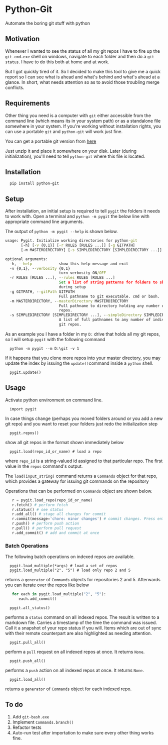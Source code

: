 # Python-Git

Automate the boring git stuff with python

## Motivation

Whenever I wanted to see the status of all my git repos I have to fire up the
`git-cmd.exe` shell on windows, navigate to each folder and then do a `git status`.
I have to do this both at home and at work.

But I got quickly tired of it. So I decided to make this tool to give me a quick
report so I can see what is ahead and what's behind and what's ahead at a glance.
In short, what needs attention so as to avoid those troubling merge conflicts.

## Requirements

Other thing you need is a computer with `git` either accessible from the command line (which means its in your system path) or as a standalone file somewhere in your system.
If you're working without installation rights, you can use a portable `git` and `python-git` will work just fine.

You can get a portable git version from [here](https://git-scm.com/download/win)

Just unzip it and place it somewhere on your disk. Later (during initialization), you'll need to tell `python-git` where this file is located.

## Installation
  
      pip install python-git

## Setup

After installation, an initial setup is required to tell `pygit` the folders it needs to work with. Open a terminal and `python -m pygit` the below line with appropriate command line arguments.

The output of `python -m pygit --help` is shown below.

```cmd
usage: Pygit. Initialize working directories for python-git
       [-h] [-v {0,1}] [-r RULES [RULES ...]] [-g GITPATH]
       [-m MASTERDIRECTORY] [-s SIMPLEDIRECTORY [SIMPLEDIRECTORY ...]]

optional arguments:
  -h, --help            show this help message and exit
  -v {0,1}, --verbosity {0,1}
                        turn verbosity ON/OFF
  -r RULES [RULES ...], --rules RULES [RULES ...]
                        Set a list of string patterns for folders to skip
                        during setup
  -g GITPATH, --gitPath GITPATH
                        Full pathname to git executable. cmd or bash.
  -m MASTERDIRECTORY, --masterDirectory MASTERDIRECTORY
                        Full pathname to directory holding any number of git
                        repos.
  -s SIMPLEDIRECTORY [SIMPLEDIRECTORY ...], --simpleDirectory SIMPLEDIRECTORY [SIMPLEDIRECTORY ...]
                        A list of full pathnames to any number of individual
                        git repos.
```

As an example you I have a folder in my `D:` drive that holds all my git repos, so I will setup `pygit` with the following command

      python -m pygit --m D:\git -v 1

If it happens that you clone more repos into your master directory, you may update the index by issuing the `update()`command inside a `python` shell.

      pygit.update()

## Usage

Activate python environment on command line.

      import pygit

In case things change (perhaps you moved folders around or you add a new git repo) and you want to reset your folders just redo the initialization step

      pygit.repos()

show all git repos in the format shown immediately below

      pygit.load(repo_id_or_name) # load a repo

where `repo_id` is a string-valued id assigned to that particular repo. The first value in the `repos` command's output.

The `load(input_string)` command returns a `Commands` object for that repo, which provides a gateway for issuing git commands on the repository

Operations that can be performed on `Commands` object are shown below.

```python
   r = pygit.load_repo(repo_id_or_name)
   r.fetch() # perform fetch
   r.status() # see status
   r.add_all() # stage all changes for commit
   r.commit(message='chore: minor changes') # commit changes. Press enter to accept default message
   r.push() # perform push action
   r.pull() # perform pull request
   r.add_commit() # add and commit at once
```

### Batch Operations

The following batch operations on indexed repos are available.

      pygit.load_multiple(*args) # load a set of repos
      pygit.load_multiple("2", "5") # load only repo 2 and 5

returns a  `generator`  of  `Commands`  objects for repositories 2 and 5. Afterwards you can iterate over the repos like below

```python
   for each in pygit.load_multiple("2", "5"):
      each.add_commit()
```

      pygit.all_status()

performs a `status` command on all indexed repos. The result is written to a markdown file.
Carries a timestamp of the time the command was issued. Call it a snapshot of your repo status if you will. Items which are out of sync with their remote counterpart are also highlighted as needing attention.

      pygit.pull_all()

perform a `pull` request on all indexed repos at once. It returns `None`.

      pygit.push_all()

performs a `push` action on all indexed repos at once. It returns `None`.

      pygit.load_all()

returns a  `generator`  of  `Commands`  object for each indexed repo.

## To do

1. Add `git-bash.exe`
1. Implement `Commands.branch()`
1. Refactor tests
1. Auto-run test after importation to make sure every other thing works fine.
